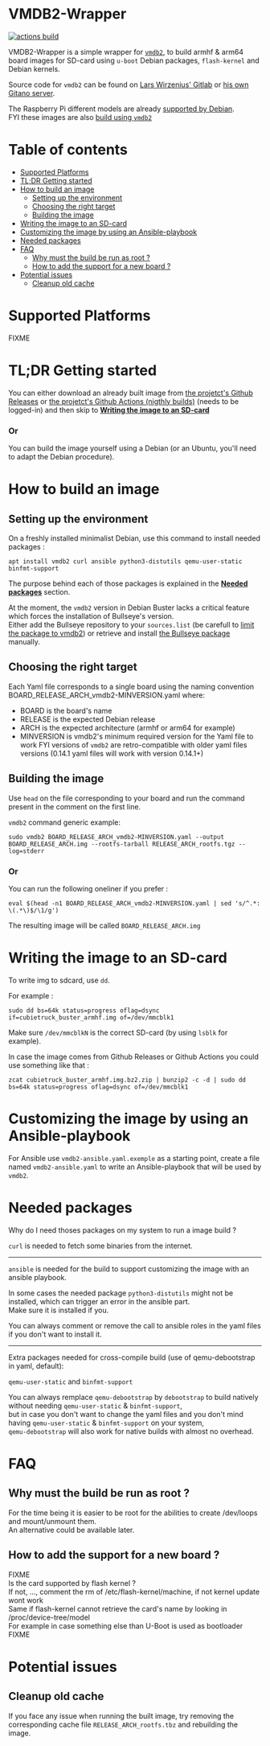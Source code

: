# VMDB2-Wrapper


[![actions build ](https://github.com/Jerome-Maurin/vmdb2-wrapper/workflows/Build%20images/badge.svg)](https://github.com/Jerome-Maurin/vmdb2-wrapper/actions)

VMDB2-Wrapper is a simple wrapper for [`vmdb2`](https://vmdb2.liw.fi/), to build armhf & arm64 board images for SD-card using `u-boot` Debian packages, `flash-kernel` and Debian kernels. 

Source code for `vmdb2` can be found on [Lars Wirzenius' Gitlab](https://gitlab.com/larswirzenius/vmdb2/) or [his own Gitano server](http://git.liw.fi/vmdb2/).

The Raspberry Pi different models are already [supported by Debian](https://raspi.debian.net).<br>
FYI these images are also [build using `vmdb2`](https://salsa.debian.org/raspi-team/image-specs/)

# Table of contents
- [Supported Platforms](#supported-platforms)
- [TL;DR Getting started](#tl-dr-getting-started)
- [How to build an image](#how-to-build-an-image)
  * [Setting up the environment](#setting-up-the-environment)
  * [Choosing the right target](#choosing-the-right-target)
  * [Building the image](#building-the-image)
- [Writing the image to an SD-card](#writing-the-image-to-an-sd-card)
- [Customizing the image by using an Ansible-playbook](#customizing-the-image-by-using-an-ansible-playbook)
- [Needed packages](#needed-packages)
- [FAQ](#faq)
  * [Why must the build be run as root ?](#why-must-the-build-be-run-as-root--)
  * [How to add the support for a new board ?](#how-to-add-the-support-for-a-new-board--)
- [Potential issues](#potential-issues)
  * [Cleanup old cache](#cleanup-old-cache)

# Supported Platforms
FIXME

# TL;DR Getting started

You can either download an already built image from [the projetct's Github Releases](https://github.com/Jerome-Maurin/vmdb2-wrapper/releases) or [the projetct's Github Actions (nigthly builds)](https://github.com/Jerome-Maurin/vmdb2-wrapper/actions) (needs to be logged-in) and then skip to [**Writing the image to an SD-card**](#writing-the-image-to-an-sd-card)

### Or

You can build the image yourself using a Debian (or an Ubuntu, you'll need to adapt the Debian procedure).

# How to build an image

## Setting up the environment

On a freshly installed minimalist Debian, use this command to install needed packages :

    apt install vmdb2 curl ansible python3-distutils qemu-user-static binfmt-support

The purpose behind each of those packages is explained in the [**Needed packages**](#needed-packages) section.

At the moment, the `vmdb2` version in Debian Buster lacks a critical feature which forces the installation of Bullseye's version.<br>
Either add the Bullseye repository to your `sources.list` (be carefull to [limit the package to vmdb2](https://wiki.debian.org/AptConfiguration#apt_preferences_.28APT_pinning.29)) or retrieve and install [the Bullseye package](https://packages.debian.org/bullseye/all/vmdb2/download) manually.

## Choosing the right target

Each Yaml file corresponds to a single board using the naming convention BOARD_RELEASE_ARCH_vmdb2-MINVERSION.yaml where:
  - BOARD is the board's name
  - RELEASE is the expected Debian release
  - ARCH is the expected architecture (armhf or arm64 for example)
  - MINVERSION is vmdb2's minimum required version for the Yaml file to work 
    FYI versions of `vmdb2` are retro-compatible with older yaml files versions (0.14.1 yaml files will work with version 0.14.1+)

## Building the image

Use `head` on the file corresponding to your board and run the command present in the comment on the first line.

`vmdb2` command generic example:

    sudo vmdb2 BOARD_RELEASE_ARCH_vmdb2-MINVERSION.yaml --output BOARD_RELEASE_ARCH.img --rootfs-tarball RELEASE_ARCH_rootfs.tgz --log=stderr

### Or

You can run the following oneliner if you prefer :

    eval $(head -n1 BOARD_RELEASE_ARCH_vmdb2-MINVERSION.yaml | sed 's/^.*: \(.*\)$/\1/g')

The resulting image will be called `BOARD_RELEASE_ARCH.img`

# Writing the image to an SD-card

To write img to sdcard, use `dd`.

For example :

    sudo dd bs=64k status=progress oflag=dsync if=cubietruck_buster_armhf.img of=/dev/mmcblk1

Make sure `/dev/mmcblkN` is the correct SD-card (by using `lsblk` for example).

In case the image comes from Github Releases or Github Actions you could use something like that :

    zcat cubietruck_buster_armhf.img.bz2.zip | bunzip2 -c -d | sudo dd bs=64k status=progress oflag=dsync of=/dev/mmcblk1

# Customizing the image by using an Ansible-playbook

For Ansible use `vmdb2-ansible.yaml.exemple` as a starting point, create a file named `vmdb2-ansible.yaml` to write an Ansible-playbook that will be used by `vmdb2`.

# Needed packages 

Why do I need thoses packages on my system to run a image build ?

`curl` is needed to fetch some binaries from the internet.

******************************

`ansible` is needed for the build to support customizing the image with an ansible playbook.

In some cases the needed package `python3-distutils` might not be installed, which can trigger an error in the ansible part.<br>
Make sure it is installed if you.

You can always comment or remove the call to ansible roles in the yaml files if you don't want to install it.

******************************

Extra packages needed for cross-compile build (use of qemu-debootstrap in yaml, default):

`qemu-user-static` and `binfmt-support`

You can always remplace `qemu-debootstrap` by `debootstrap` to build natively without needing `qemu-user-static` & `binfmt-support`,  
but in case you don't want to change the yaml files and you don't mind having `qemu-user-static` & `binfmt-support` on your system,  
`qemu-debootstrap` will also work for native builds with almost no overhead.

# FAQ

## Why must the build be run as root ?
For the time being it is easier to be root for the abilities to create /dev/loops and mount/unmount them.<br>
An alternative could be available later.

## How to add the support for a new board ?

FIXME<br>
Is the card supported by flash kernel ?<br>
If not, ..., comment the rm of /etc/flash-kernel/machine, if not kernel update wont work<br>
Same if flash-kernel cannot retrieve the card's name by looking in /proc/device-tree/model<br>
For example in case something else than U-Boot is used as bootloader<br>
FIXME

# Potential issues

## Cleanup old cache

If you face any issue when running the built image, try removing the corresponding cache file `RELEASE_ARCH_rootfs.tbz` and rebuilding the image.
